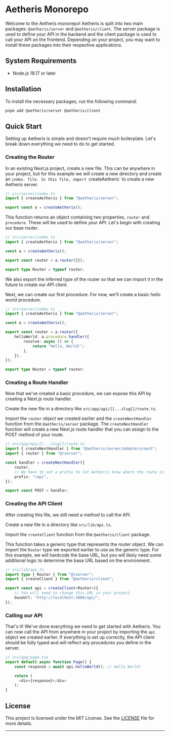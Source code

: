 # Aetheris Monorepo

Welcome to the Aetheris monorepo! Aetheris is split into two main packages: `@aetheris/server` and `@aetheris/client`. The server package is used to define your API in the backend and the client package is used to call your API on the frontend. Depending on your project, you may want to install these packages into their respective applications.

## System Requirements

-   Node.js 18.17 or later

## Installation

To install the necessary packages, run the following command:

```bash
pnpm add @aetheris/server @aetheris/client
```

## Quick Start

Setting up Aetheris is simple and doesn't require much boilerplate. Let's break down everything we need to do to get started.

### Creating the Router

In an existing Next.js project, create a new file. This can be anywhere in your project, but for this example we will create a new directory and create an `index. file.
 In this file, import `createAetheris` to create a new Aetheris server.

```typescript
// src/server/index.ts
import { createAetheris } from "@aetheris/server";

export const a = createAetheris();
```

This function returns an object containing two properties, `router` and `procedure`. These will be used to define your API. Let's begin with creating our base router.

```typescript
// src/server/index.ts
import { createAetheris } from "@aetheris/server";

const a = createAetheris();

export const router = a.router({});

export type Router = typeof router;
```

We also export the inferred type of the router so that we can import it in the future to create our API client.

Next, we can create our first procedure. For now, we'll create a basic hello world procedure.

```typescript
// src/server/index.ts
import { createAetheris } from "@aetheris/server";

const a = createAetheris();

export const router = a.router({
    helloWorld: a.procedure.handler({
        resolve: async () => {
            return "Hello, World!";
        },
    }),
});

export type Router = typeof router;
```

### Creating a Route Handler

Now that we've created a basic procedure, we can expose this API by creating a Next.js route handler.

Create the new file in a directory like `src/app/api/[[...slug]]/route.ts`.

Import the `router` object we created earlier and the `createNextHandler` function from the `@aetheris/server` package.
The `createNextHandler` function will create a new Next.js route handler that you can assign to the POST method of your route.

```typescript
// src/app/api/[[...slug]]/route.ts
import { createNextHandler } from "@aetheris/server/adapters/next";
import { router } from "@/server";

const handler = createNextHandler({
    router,
    // We have to set a prefix to let Aetheris know where the route is located.
    prefix: "/api",
});

export const POST = handler;
```

### Creating the API Client

After creating this file, we still need a method to call the API.

Create a new file in a directory like `src/lib/api.ts`.

Import the `createClient` function from the `@aetheris/client` package.

This function takes a generic type that represents the router object. We can import the `Router` type we exported earlier to use as the generic type. For this example, we will hardcode the base URL, but you will likely need some additional logic to determine the base URL based on the environment.

```typescript
// src/lib/api.ts
import type { Router } from "@/server";
import { createClient } from "@aetheris/client";

export const api = createClient<Router>({
    // You will need to change this URL in your project.
    baseUrl: "http://localhost:3000/api/",
});
```

### Calling our API

That's it! We've done everything we need to get started with Aetheris. You can now call the API from anywhere in your project by importing the `api` object we created earlier. If everything is set up correctly, the API client should be fully typed and will reflect any procedures you define in the server.

```typescript
// src/app/page.tsx
export default async function Page() {
    const response = await api.helloWorld(); // Hello World!

    return (
      <div>{response}</div>
    );
}
```

## License

This project is licensed under the MIT License. See the [LICENSE](LICENSE) file for more details.

---
